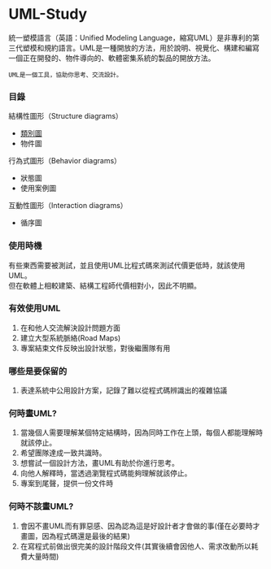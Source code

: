 # UML-Study
統一塑模語言（英語：Unified Modeling Language，縮寫UML）是非專利的第三代塑模和規約語言。UML是一種開放的方法，用於說明、視覺化、構建和編寫一個正在開發的、物件導向的、軟體密集系統的製品的開放方法。  

    UML是一個工具，協助你思考、交流設計。
### 目錄

結構性圖形（Structure diagrams）
- <a href="https://github.com/yuhsiang237/UML-Study/tree/master/%E9%A1%9E%E5%88%A5%E5%9C%96">類別圖</a> 
- <a>物件圖</a> 

行為式圖形（Behavior diagrams）
- <a>狀態圖</a>
- <a>使用案例圖</a>

互動性圖形（Interaction diagrams）
- <a>循序圖</a> 

### 使用時機
有些東西需要被測試，並且使用UML比程式碼來測試代價更低時，就該使用UML。  
但在軟體上相較建築、結構工程師代價相對小，因此不明顯。


### 有效使用UML
1. 在和他人交流解決設計問題方面
2. 建立大型系統脈絡(Road Maps)
3. 專案結束文件反映出設計狀態，對後繼團隊有用

### 哪些是要保留的
1. 表達系統中公用設計方案，記錄了難以從程式碼辨識出的複雜協議

### 何時畫UML?
1. 當幾個人需要理解某個特定結構時，因為同時工作在上頭，每個人都能理解時就該停止。
2. 希望團隊達成一致共識時。
3. 想嘗試一個設計方法，畫UML有助於你進行思考。
4. 向他人解釋時，當透過瀏覽程式碼能夠理解就該停止。
5. 專案到尾聲，提供一份文件時

### 何時不該畫UML?
1. 會因不畫UML而有罪惡感、因為認為這是好設計者才會做的事(僅在必要時才畫圖，因為程式碼還是最後的結果)
2. 在寫程式前做出很完美的設計階段文件(其實後續會因他人、需求改動所以耗費大量時間)

